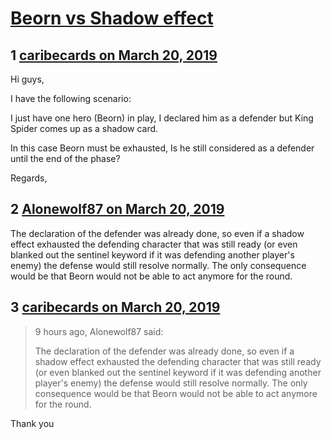 # [Beorn vs Shadow effect](https://community.fantasyflightgames.com/topic/292447-beorn-vs-shadow-effect/)

## 1 [caribecards on March 20, 2019](https://community.fantasyflightgames.com/topic/292447-beorn-vs-shadow-effect/?do=findComment&comment=3651726)

Hi guys,

I have the following scenario:

I just have one hero (Beorn) in play, I declared him as a defender but King Spider comes up as a shadow card.

In this case Beorn must be exhausted, Is he still considered as a defender until the end of the phase?

Regards,

## 2 [Alonewolf87 on March 20, 2019](https://community.fantasyflightgames.com/topic/292447-beorn-vs-shadow-effect/?do=findComment&comment=3651851)

The declaration of the defender was already done, so even if a shadow effect exhausted the defending character that was still ready (or even blanked out the sentinel keyword if it was defending another player's enemy) the defense would still resolve normally. The only consequence would be that Beorn would not be able to act anymore for the round.

## 3 [caribecards on March 20, 2019](https://community.fantasyflightgames.com/topic/292447-beorn-vs-shadow-effect/?do=findComment&comment=3652098)

> 9 hours ago, Alonewolf87 said:
> 
> The declaration of the defender was already done, so even if a shadow effect exhausted the defending character that was still ready (or even blanked out the sentinel keyword if it was defending another player's enemy) the defense would still resolve normally. The only consequence would be that Beorn would not be able to act anymore for the round.

Thank you

